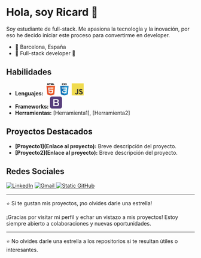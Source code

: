 # Hola, soy Ricard 👋

Soy estudiante de full-stack. Me apasiona la tecnología y la inovación, por eso he decido iniciar este proceso para convertirme en developer.

- 📍 Barcelona, España
- 💼 Full-stack developer 🚧

## Habilidades
- **Lenguajes:** 
  <code><img height="32" src="https://raw.githubusercontent.com/github/explore/80688e429a7d4ef2fca1e82350fe8e3517d3494d/topics/html/html.png" alt="HTML5"/></code>
  <code><img height="32" src="https://raw.githubusercontent.com/github/explore/80688e429a7d4ef2fca1e82350fe8e3517d3494d/topics/css/css.png" alt="CSS"/></code>
  <code><img height="32" src="https://raw.githubusercontent.com/github/explore/80688e429a7d4ef2fca1e82350fe8e3517d3494d/topics/javascript/javascript.png" alt="Javascript"/></code>
- **Frameworks:**
  <code><img height="32" src="https://raw.githubusercontent.com/github/explore/80688e429a7d4ef2fca1e82350fe8e3517d3494d/topics/bootstrap/bootstrap.png" alt="Bootstrap"/></code>
- **Herramientas:** [Herramienta1], [Herramienta2]

## Proyectos Destacados
- **[Proyecto1](Enlace al proyecto):** Breve descripción del proyecto.
- **[Proyecto2](Enlace al proyecto):** Breve descripción del proyecto.

## Redes Sociales
<a href="linkedin.com/in/ricard-mesegue-serra-985505167" title="LinkedIn">
  <img src="https://img.shields.io/badge/-Linkedin-0e76a8?style=flat-square&logo=Linkedin&logoColor=white&link=LINK-DO-SEU-LINKEDIN" alt="LinkedIn"/></a>
<a href="ricardm1995@gmail.com" title="Gmail">
  <img src="https://img.shields.io/badge/-Gmail-FF0000?style=flat-square&labelColor=FF0000&logo=gmail&logoColor=white&link=LINK-DO-SEU-GMAIL" alt="Gmail"/>
</a>
<a href="https://github.com/ricardemese" title="GitHub">
 <img src="https://img.shields.io/static/v1?label=Overview&message=SEUNOME&color=f8efd4&style=for-the-badge&logo=GitHub" alt="Static GitHub">
</a>

---

⭐️ Si te gustan mis proyectos, ¡no olvides darle una estrella!

¡Gracias por visitar mi perfil y echar un vistazo a mis proyectos! Estoy siempre abierto a colaboraciones y nuevas oportunidades.

---

⭐️ No olvides darle una estrella a los repositorios si te resultan útiles o interesantes.
